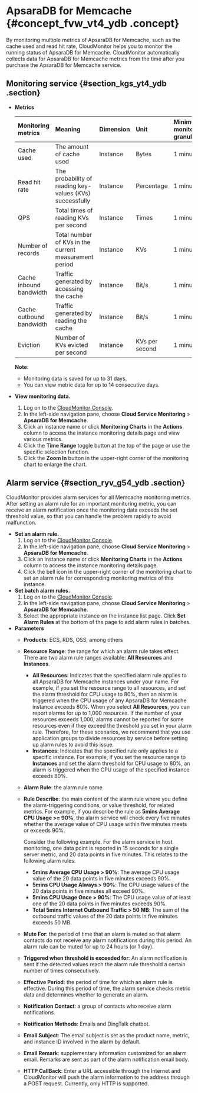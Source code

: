 # ApsaraDB for Memcache {#concept_fvw_vt4_ydb .concept}

By monitoring multiple metrics of ApsaraDB for Memcache, such as the cache used and read hit rate, CloudMonitor helps you to monitor the running status of ApsaraDB for Memcache. CloudMonitor automatically collects data for ApsaraDB for Memcache metrics from the time after you purchase the ApsaraDB for Memcache service.

## Monitoring service {#section_kgs_yt4_ydb .section}

-   **Metrics**

    |Monitoring metrics|Meaning|Dimension|Unit|Minimum monitoring granularity|
    |:-----------------|:------|:--------|:---|:-----------------------------|
    |Cache used|The amount of cache used|Instance|Bytes|1 minute|
    |Read hit rate|The probability of reading key-values \(KVs\) successfully|Instance|Percentage|1 minute|
    |QPS|Total times of reading KVs per second|Instance|Times|1 minute|
    |Number of records|Total number of KVs in the current measurement period|Instance|KVs|1 minute|
    |Cache inbound bandwidth|Traffic generated by accessing the cache|Instance|Bit/s|1 minute|
    |Cache outbound bandwidth|Traffic generated by reading the cache|Instance|Bit/s|1 minute|
    |Eviction|Number of KVs evicted per second|Instance|KVs per second|1 minute|

    **Note:** 

    -   Monitoring data is saved for up to 31 days.
    -   You can view metric data for up to 14 consecutive days.

-   **View monitoring data.**
    1.  Log on to the [CloudMonitor Console](https://cms-intl.console.aliyun.com).
    2.  In the left-side navigation pane, choose **Cloud Service Monitoring** \> **ApsaraDB for Memcache**.
    3.  Click an instance name or click **Monitoring Charts** in the **Actions** column to access the instance monitoring details page and view various metrics.
    4.  Click the **Time Range** toggle button at the top of the page or use the specific selection function.
    5.  Click the **Zoom In** button in the upper-right corner of the monitoring chart to enlarge the chart.

## Alarm service {#section_ryv_g54_ydb .section}

CloudMonitor provides alarm services for all Memcache monitoring metrics. After setting an alarm rule for an important monitoring metric, you can receive an alarm notification once the monitoring data exceeds the set threshold value, so that you can handle the problem rapidly to avoid malfunction.

-   **Set an alarm rule.**
    1.  Log on to the [CloudMonitor Console](https://cms-intl.console.aliyun.com).
    2.  In the left-side navigation pane, choose **Cloud Service Monitoring** \> **ApsaraDB for Memcache**.
    3.  Click an instance name or click **Monitoring Charts** in the **Actions** column to access the instance monitoring details page.
    4.  Click the bell icon in the upper-right corner of the monitoring chart to set an alarm rule for corresponding monitoring metrics of this instance.
-   **Set batch alarm rules.**
    1.  Log on to the [CloudMonitor Console](https://cms-intl.console.aliyun.com).
    2.  In the left-side navigation pane, choose **Cloud Service Monitoring** \> **ApsaraDB for Memcache**.
    3.  Select the appropriate instance on the instance list page. Click **Set Alarm Rules** at the bottom of the page to add alarm rules in batches.
-   **Parameters**
    -   **Products**: ECS, RDS, OSS, among others
    -   **Resource Range**: the range for which an alarm rule takes effect. There are two alarm rule ranges available: **All Resources** and **Instances**.
        -   **All Resources**: Indicates that the specified alarm rule applies to all ApsaraDB for Memcache instances under your name. For example, if you set the resource range to all resources, and set the alarm threshold for CPU usage to 80%, then an alarm is triggered when the CPU usage of any ApsaraDB for Memcache instance exceeds 80%. When you select **All Resources**, you can report alarms for up to 1,000 resources. If the number of your resources exceeds 1,000, alarms cannot be reported for some resources even if they exceed the threshold you set in your alarm rule. Therefore, for these scenarios, we recommend that you use application groups to divide resources by service before setting up alarm rules to avoid this issue.
        -   **Instances**: Indicates that the specified rule only applies to a specific instance. For example, if you set the resource range to **Instances** and set the alarm threshold for CPU usage to 80%, an alarm is triggered when the CPU usage of the specified instance exceeds 80%.
    -   **Alarm Rule**: the alarm rule name
    -   **Rule Describe**: the main content of the alarm rule where you define the alarm-triggering conditions, or value threshold, for related metrics. For example, if you describe the rule as **5mins Average CPU Usage \>= 90%**, the alarm service will check every five minutes whether the average value of CPU usage within five minutes meets or exceeds 90%.

        Consider the following example. For the alarm service in host monitoring, one data point is reported in 15 seconds for a single server metric, and 20 data points in five minutes. This relates to the following alarm rules.

        -   **5mins Average CPU Usage \> 90%**: The average CPU usage value of the 20 data points in five minutes exceeds 90%.
        -   **5mins CPU Usage Always \> 90%**: The CPU usage values of the 20 data points in five minutes all exceed 90%.
        -   **5mins CPU Usage Once \> 90%**: The CPU usage value of at least one of the 20 data points in five minutes exceeds 90%.
        -   **Total 5mins Internet Outbound Traffic \> 50 MB**: The sum of the outbound traffic values of the 20 data points in five minutes exceeds 50 MB.
    -   **Mute For**: the period of time that an alarm is muted so that alarm contacts do not receive any alarm notifications during this period. An alarm rule can be muted for up to 24 hours \(or 1 day\).
    -   **Triggered when threshold is exceeded for**: An alarm notification is sent if the detected values reach the alarm rule threshold a certain number of times consecutively.
    -   **Effective Period**: the period of time for which an alarm rule is effective. During this period of time, the alarm service checks metric data and determines whether to generate an alarm.
    -   **Notification Contact**: a group of contacts who receive alarm notifications.
    -   **Notification Methods**: Emails and DingTalk chatbot.
    -   **Email Subject**: The email subject is set as the product name, metric, and instance ID involved in the alarm by default.
    -   **Email Remark**: supplementary information customized for an alarm email. Remarks are sent as part of the alarm notification email body.
    -    **HTTP CallBack**: Enter a URL accessible through the Internet and CloudMonitor will push the alarm information to the address through a POST request. Currently, only HTTP is supported.

